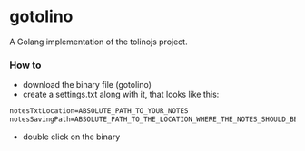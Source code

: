 # gotolino
A Golang implementation of the tolinojs project.

### How to
- download the binary file (gotolino)
- create a settings.txt along with it, that looks like this:
```txt
notesTxtLocation=ABSOLUTE_PATH_TO_YOUR_NOTES
notesSavingPath=ABSOLUTE_PATH_TO_THE_LOCATION_WHERE_THE_NOTES_SHOULD_BE_SAVED
```
- double click on the binary
